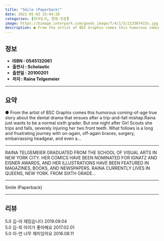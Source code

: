 ```yaml
---
title: "Smile (Paperback)"
date: 2021-05-03 15:44:28
categories: [외국도서, 경영-인문]
image: https://bimage.interpark.com/goods_image/7/4/1/5/213307415s.jpg
description: ● From the artist of BSC Graphix comes this humorous coming-of-age true story about the dental drama that ensues after a trip-and-fall mishap.Raina just wants
---
```


## **정보**

- **ISBN : 0545132061**
- **출판사 : Scholastic**
- **출판일 : 20100201**
- **저자 : Raina Telgemeier**

------



## **요약**

●  From the artist of BSC Graphix comes this humorous coming-of-age true story about the dental drama that ensues after a trip-and-fall mishap.Raina just wants to be a normal sixth grader. But one night after Girl Scouts she trips and falls, severely injuring her two front teeth. What follows is a long and frustrating journey with on-again, off-again braces, surgery, embarrassing headgear, and even a...

------

RAINA TELGEMEIER GRADUATED FROM THE SCHOOL OF VISUAL ARTS IN NEW YORK CITY. HER COMICS HAVE BEEN NOMINATED FOR IGNATZ AND EISNER AWARDS, AND HER ILLUSTRATIONS HAVE BEEN FEATURED IN MAGAZINES, BOOKS, AND NEWSPAPERS. RAINA CURRENTLY LIVES IN QUEENS, NEW YORK.
FROM SIXTH GRADE... 

------


Smile (Paperback) 

------


## **리뷰** 

5.0 김-아 재밌습니다 2019.09.04 <br/>5.0 김-희 아이가 좋아해요 2017.02.01 <br/>5.0 이-연 너무 재미있어요 2016.08.11 <br/>